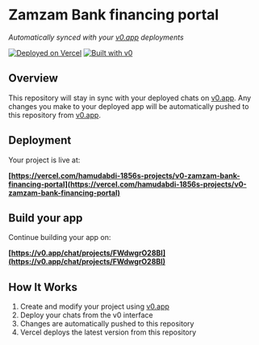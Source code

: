 # Zamzam Bank financing portal

*Automatically synced with your [v0.app](https://v0.app) deployments*

[![Deployed on Vercel](https://img.shields.io/badge/Deployed%20on-Vercel-black?style=for-the-badge&logo=vercel)](https://vercel.com/hamudabdi-1856s-projects/v0-zamzam-bank-financing-portal)
[![Built with v0](https://img.shields.io/badge/Built%20with-v0.app-black?style=for-the-badge)](https://v0.app/chat/projects/FWdwgrO28BI)

## Overview

This repository will stay in sync with your deployed chats on [v0.app](https://v0.app).
Any changes you make to your deployed app will be automatically pushed to this repository from [v0.app](https://v0.app).

## Deployment

Your project is live at:

**[https://vercel.com/hamudabdi-1856s-projects/v0-zamzam-bank-financing-portal](https://vercel.com/hamudabdi-1856s-projects/v0-zamzam-bank-financing-portal)**

## Build your app

Continue building your app on:

**[https://v0.app/chat/projects/FWdwgrO28BI](https://v0.app/chat/projects/FWdwgrO28BI)**

## How It Works

1. Create and modify your project using [v0.app](https://v0.app)
2. Deploy your chats from the v0 interface
3. Changes are automatically pushed to this repository
4. Vercel deploys the latest version from this repository